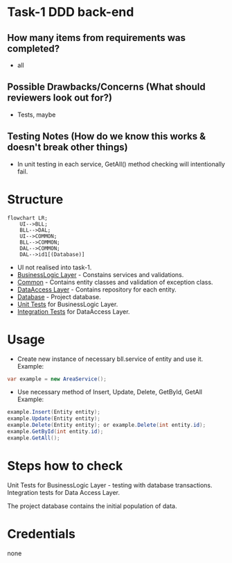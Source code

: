 # Task-1 DDD back-end

## How many items from requirements was completed?
*  all

## Possible Drawbacks/Concerns (What should reviewers look out for?)
* Tests, maybe

## Testing Notes (How do we know this works & doesn't break other things)
* In unit testing in each service, GetAll() method checking will intentionally fail.

# Structure
```mermaid
flowchart LR;
    UI-->BLL;
    BLL-->DAL;
    UI-->COMMON;
    BLL-->COMMON;
    DAL-->COMMON;
    DAL-->id1[(Database)]
```
* UI not realised into task-1.
* [BusinessLogic Layer](/src/TicketManagement.BusinessLogic/) - Constains services and validations.
* [Common](src/TicketManagement.Common) - Contains entity classes and validation of exception class.
* [DataAccess Layer](src/TicketManagement.DataAccess/) - Contains repository for each entity.
* [Database](src/TicketManagement.Database/) - Project database.
* [Unit Tests](test/TicketManagement.UnitTests/) for BusinessLogic Layer.
* [Integration Tests](test/TicketManagement.IntegrationTests/) for DataAccess Layer.

# Usage
* Create new instance of necessary bll.service of entity and use it.
Example:
```c#
var example = new AreaService();
```
* Use necessary method of Insert, Update, Delete, GetById, GetAll
Example:
```c#
example.Insert(Entity entity);
example.Update(Entity entity);
example.Delete(Entity entity); or example.Delete(int entity.id);
example.GetById(int entity.id);
example.GetAll();
```

# Steps how to check
Unit Tests for BusinessLogic Layer - testing with database transactions.
Integration tests for Data Access Layer.

The project database contains the initial population of data.

# Credentials
none
